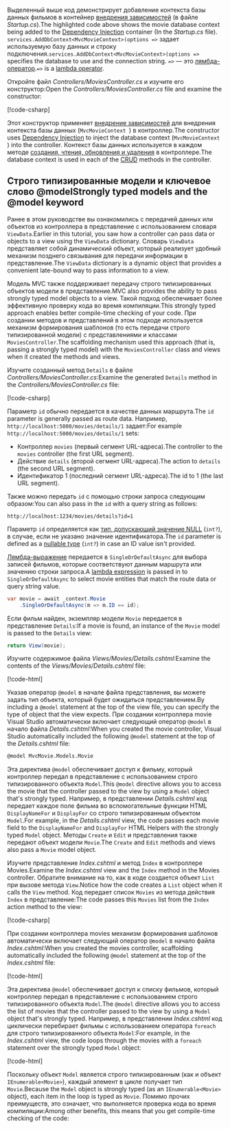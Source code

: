 <span data-ttu-id="a4998-101">Выделенный выше код демонстрирует добавление контекста базы данных фильмов в контейнер [внедрения зависимостей](xref:fundamentals/dependency-injection) (в файле *Startup.cs*).</span><span class="sxs-lookup"><span data-stu-id="a4998-101">The highlighted code above shows the movie database context being added to the [Dependency Injection](xref:fundamentals/dependency-injection) container (In the *Startup.cs* file).</span></span> <span data-ttu-id="a4998-102">`services.AddDbContext<MvcMovieContext>(options =>` задает используемую базу данных и строку подключения.</span><span class="sxs-lookup"><span data-stu-id="a4998-102">`services.AddDbContext<MvcMovieContext>(options =>` specifies the database to use and the connection string.</span></span> <span data-ttu-id="a4998-103">`=>` — это [лямбда-оператор](/dotnet/articles/csharp/language-reference/operators/lambda-operator).</span><span class="sxs-lookup"><span data-stu-id="a4998-103">`=>` is a [lambda operator](/dotnet/articles/csharp/language-reference/operators/lambda-operator).</span></span>

<span data-ttu-id="a4998-104">Откройте файл *Controllers/MoviesController.cs* и изучите его конструктор:</span><span class="sxs-lookup"><span data-stu-id="a4998-104">Open the *Controllers/MoviesController.cs* file and examine the constructor:</span></span>

<!-- l.. Make copy of Movies controller because we comment out the initial index method and update it later  -->

[!code-csharp[](../../tutorials/first-mvc-app/start-mvc/sample/MvcMovie/Controllers/MC1.cs?name=snippet_1)] 

<span data-ttu-id="a4998-105">Этот конструктор применяет [внедрение зависимостей](xref:fundamentals/dependency-injection) для внедрения контекста базы данных (`MvcMovieContext `) в контроллер.</span><span class="sxs-lookup"><span data-stu-id="a4998-105">The constructor uses [Dependency Injection](xref:fundamentals/dependency-injection) to inject the database context (`MvcMovieContext `) into the controller.</span></span> <span data-ttu-id="a4998-106">Контекст базы данных используется в каждом методе [создания, чтения, обновления и удаления](https://wikipedia.org/wiki/Create,_read,_update_and_delete) в контроллере.</span><span class="sxs-lookup"><span data-stu-id="a4998-106">The database context is used in each of the [CRUD](https://wikipedia.org/wiki/Create,_read,_update_and_delete) methods in the controller.</span></span>

<a name="strongly-typed-models-keyword-label"></a>

## <a name="strongly-typed-models-and-the-model-keyword"></a><span data-ttu-id="a4998-107">Строго типизированные модели и ключевое слово @model</span><span class="sxs-lookup"><span data-stu-id="a4998-107">Strongly typed models and the @model keyword</span></span>

<span data-ttu-id="a4998-108">Ранее в этом руководстве вы ознакомились с передачей данных или объектов из контроллера в представление с использованием словаря `ViewData`.</span><span class="sxs-lookup"><span data-stu-id="a4998-108">Earlier in this tutorial, you saw how a controller can pass data or objects to a view using the `ViewData` dictionary.</span></span> <span data-ttu-id="a4998-109">Словарь `ViewData` представляет собой динамический объект, который реализует удобный механизм позднего связывания для передачи информации в представление.</span><span class="sxs-lookup"><span data-stu-id="a4998-109">The `ViewData` dictionary is a dynamic object that provides a convenient late-bound way to pass information to a view.</span></span>

<span data-ttu-id="a4998-110">Модель MVC также поддерживает передачу строго типизированных объектов модели в представление.</span><span class="sxs-lookup"><span data-stu-id="a4998-110">MVC also provides the ability to pass strongly typed model objects to a view.</span></span> <span data-ttu-id="a4998-111">Такой подход обеспечивает более эффективную проверку кода во время компиляции.</span><span class="sxs-lookup"><span data-stu-id="a4998-111">This strongly typed approach enables better compile-time checking of your code.</span></span> <span data-ttu-id="a4998-112">При создании методов и представлений в этом подходе используется механизм формирования шаблонов (то есть передачи строго типизированной модели) с представлениями и классами `MoviesController`.</span><span class="sxs-lookup"><span data-stu-id="a4998-112">The scaffolding mechanism used this approach (that is, passing a strongly typed model) with the `MoviesController` class and views when it created the methods and views.</span></span>

<span data-ttu-id="a4998-113">Изучите созданный метод `Details` в файле *Controllers/MoviesController.cs*:</span><span class="sxs-lookup"><span data-stu-id="a4998-113">Examine the generated `Details` method in the *Controllers/MoviesController.cs* file:</span></span>

[!code-csharp[](../../tutorials/first-mvc-app/start-mvc/sample/MvcMovie/Controllers/MoviesController.cs?name=snippet_details)]

<span data-ttu-id="a4998-114">Параметр `id` обычно передается в качестве данных маршрута.</span><span class="sxs-lookup"><span data-stu-id="a4998-114">The `id` parameter is generally passed as route data.</span></span> <span data-ttu-id="a4998-115">Например, `http://localhost:5000/movies/details/1` задает:</span><span class="sxs-lookup"><span data-stu-id="a4998-115">For example `http://localhost:5000/movies/details/1` sets:</span></span>

* <span data-ttu-id="a4998-116">Контроллер `movies` (первый сегмент URL-адреса).</span><span class="sxs-lookup"><span data-stu-id="a4998-116">The controller to the `movies` controller (the first URL segment).</span></span>
* <span data-ttu-id="a4998-117">Действие `details` (второй сегмент URL-адреса).</span><span class="sxs-lookup"><span data-stu-id="a4998-117">The action to `details` (the second URL segment).</span></span>
* <span data-ttu-id="a4998-118">Идентификатор 1 (последний сегмент URL-адреса).</span><span class="sxs-lookup"><span data-stu-id="a4998-118">The id to 1 (the last URL segment).</span></span>

<span data-ttu-id="a4998-119">Также можно передать `id` с помощью строки запроса следующим образом:</span><span class="sxs-lookup"><span data-stu-id="a4998-119">You can also pass in the `id` with a query string as follows:</span></span>

`http://localhost:1234/movies/details?id=1`

<span data-ttu-id="a4998-120">Параметр `id` определяется как [тип, допускающий значение NULL](/dotnet/csharp/programming-guide/nullable-types/index) (`int?`), в случае, если не указано значение идентификатора.</span><span class="sxs-lookup"><span data-stu-id="a4998-120">The `id` parameter is defined as a [nullable type](/dotnet/csharp/programming-guide/nullable-types/index) (`int?`) in case an ID value isn't provided.</span></span>

<span data-ttu-id="a4998-121">[Лямбда-выражение](/dotnet/articles/csharp/programming-guide/statements-expressions-operators/lambda-expressions) передается в `SingleOrDefaultAsync` для выбора записей фильмов, которые соответствуют данным маршрута или значению строки запроса.</span><span class="sxs-lookup"><span data-stu-id="a4998-121">A [lambda expression](/dotnet/articles/csharp/programming-guide/statements-expressions-operators/lambda-expressions) is passed in to `SingleOrDefaultAsync` to select movie entities that match the route data or query string value.</span></span>

```csharp
var movie = await _context.Movie
    .SingleOrDefaultAsync(m => m.ID == id);
```

<span data-ttu-id="a4998-122">Если фильм найден, экземпляр модели `Movie` передается в представление `Details`:</span><span class="sxs-lookup"><span data-stu-id="a4998-122">If a movie is found, an instance of the `Movie` model is passed to the `Details` view:</span></span>

```csharp
return View(movie);
   ```

<span data-ttu-id="a4998-123">Изучите содержимое файла *Views/Movies/Details.cshtml*:</span><span class="sxs-lookup"><span data-stu-id="a4998-123">Examine the contents of the *Views/Movies/Details.cshtml* file:</span></span>

[!code-html[](../../tutorials/first-mvc-app/start-mvc/sample/MvcMovie/Views/Movies/DetailsOriginal.cshtml)]

<span data-ttu-id="a4998-124">Указав оператор `@model` в начале файла представления, вы можете задать тип объекта, который будет ожидаться представлением.</span><span class="sxs-lookup"><span data-stu-id="a4998-124">By including a `@model` statement at the top of the view file, you can specify the type of object that the view expects.</span></span> <span data-ttu-id="a4998-125">При создании контроллера movie Visual Studio автоматически включает следующий оператор `@model` в начало файла *Details.cshtml*:</span><span class="sxs-lookup"><span data-stu-id="a4998-125">When you created the movie controller, Visual Studio automatically included the following `@model` statement at the top of the *Details.cshtml* file:</span></span>

```HTML
@model MvcMovie.Models.Movie
   ```

<span data-ttu-id="a4998-126">Эта директива `@model` обеспечивает доступ к фильму, который контроллер передал в представление с использованием строго типизированного объекта `Model`.</span><span class="sxs-lookup"><span data-stu-id="a4998-126">This `@model` directive allows you to access the movie that the controller passed to the view by using a `Model` object that's strongly typed.</span></span> <span data-ttu-id="a4998-127">Например, в представлении *Details.cshtml* код передает каждое поле фильма во вспомогательные функции HTML `DisplayNameFor` и `DisplayFor` со строго типизированным объектом `Model`.</span><span class="sxs-lookup"><span data-stu-id="a4998-127">For example, in the *Details.cshtml* view, the code passes each movie field to the `DisplayNameFor` and `DisplayFor` HTML Helpers with the strongly typed `Model` object.</span></span> <span data-ttu-id="a4998-128">Методы `Create` и `Edit` и представления также передают объект модели `Movie`.</span><span class="sxs-lookup"><span data-stu-id="a4998-128">The `Create` and `Edit` methods and views also pass a `Movie` model object.</span></span>

<span data-ttu-id="a4998-129">Изучите представление *Index.cshtml* и метод `Index` в контроллере Movies.</span><span class="sxs-lookup"><span data-stu-id="a4998-129">Examine the *Index.cshtml* view and the `Index` method in the Movies controller.</span></span> <span data-ttu-id="a4998-130">Обратите внимание на то, как в коде создается объект `List` при вызове метода `View`.</span><span class="sxs-lookup"><span data-stu-id="a4998-130">Notice how the code creates a `List` object when it calls the `View` method.</span></span> <span data-ttu-id="a4998-131">Код передает список `Movies` из метода действия `Index` в представление:</span><span class="sxs-lookup"><span data-stu-id="a4998-131">The code passes this `Movies` list from the `Index` action method to the view:</span></span>

[!code-csharp[](../../tutorials/first-mvc-app/start-mvc/sample/MvcMovie/Controllers/MC1.cs?name=snippet_index)]

<span data-ttu-id="a4998-132">При создании контроллера movies механизм формирования шаблонов автоматически включает следующий оператор `@model` в начало файла *Index.cshtml*:</span><span class="sxs-lookup"><span data-stu-id="a4998-132">When you created the movies controller, scaffolding automatically included the following `@model` statement at the top of the *Index.cshtml* file:</span></span>

<!-- Copy Index.cshtml to IndexOriginal.cshtml -->

[!code-html[](../../tutorials/first-mvc-app/start-mvc/sample/MvcMovie/Views/Movies/IndexOriginal.cshtml?range=1)]

<span data-ttu-id="a4998-133">Эта директива `@model` обеспечивает доступ к списку фильмов, который контроллер передал в представление с использованием строго типизированного объекта `Model`.</span><span class="sxs-lookup"><span data-stu-id="a4998-133">The `@model` directive allows you to access the list of movies that the controller passed to the view by using a `Model` object that's strongly typed.</span></span> <span data-ttu-id="a4998-134">Например, в представлении *Index.cshtml* код циклически перебирает фильмы с использованием оператора `foreach` для строго типизированного объекта `Model`:</span><span class="sxs-lookup"><span data-stu-id="a4998-134">For example, in the *Index.cshtml* view, the code loops through the movies with a `foreach` statement over the strongly typed `Model` object:</span></span>

[!code-html[](../../tutorials/first-mvc-app/start-mvc/sample/MvcMovie/Views/Movies/IndexOriginal.cshtml?highlight=1,31,34,37,40,43,46-48)]

<span data-ttu-id="a4998-135">Поскольку объект `Model` является строго типизированным (как и объект `IEnumerable<Movie>`), каждый элемент в цикле получает тип `Movie`.</span><span class="sxs-lookup"><span data-stu-id="a4998-135">Because the `Model` object is strongly typed (as an `IEnumerable<Movie>` object), each item in the loop is typed as `Movie`.</span></span> <span data-ttu-id="a4998-136">Помимо прочих преимуществ, это означает, что выполняется проверка кода во время компиляции:</span><span class="sxs-lookup"><span data-stu-id="a4998-136">Among other benefits, this means that you get compile-time checking of the code:</span></span>
